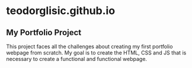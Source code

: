 # teodorglisic.github.io
## My Portfolio Project

This project faces all the challenges about creating my first portfolio webpage from scratch.
My goal is to create the HTML, CSS and JS that is necessary to create a functional and functional webpage.

